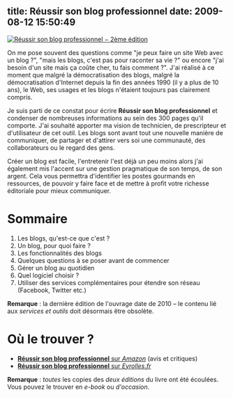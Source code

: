 title: Réussir son blog professionnel
date: 2009-08-12 15:50:49
---

[![Réussir son blog professionnel − 2ème édition](/images/2009/08/reussir-son-blog-professionnel-2eme-edition-nq8-252x300.png)](http://amzn.to/blog-professionnel)

On me pose souvent des questions comme "je peux faire un site Web avec un blog ?", "mais les blogs, c'est pas pour raconter sa vie ?" ou encore "j'ai  besoin d'un site mais ça coûte cher, tu fais comment ?". J'ai réalisé à ce moment que malgré la démocratisation des blogs, malgré la démocratisation d'Internet depuis la fin des années 1990 (il y a plus de 10 ans), le Web, ses usages et les blogs n'étaient toujours pas clairement compris.

Je suis parti de ce constat pour écrire **Réussir son blog professionnel** et condenser de nombreuses informations au sein des 300 pages qu'il comporte. J'ai souhaité apporter ma vision de technicien, de prescripteur et d'utilisateur de cet outil. Les blogs sont avant tout une nouvelle manière de communiquer, de partager et d'attirer vers soi une communauté, des collaborateurs ou le regard des gens.

Créer un blog est facile, l'entretenir l'est déjà un peu moins alors j'ai également mis l'accent sur une gestion pragmatique de son temps, de son argent. Cela vous permettra d'identifier les postes gourmands en ressources, de pouvoir y faire face et de mettre à profit votre richesse éditoriale pour mieux communiquer.

# Sommaire

1.  Les blogs, qu'est-ce que c'est ?
2.  Un blog, pour quoi faire ?
3.  Les fonctionnalités des blogs
4.  Quelques questions à se poser avant de commencer
5.  Gérer un blog au quotidien
6.  Quel logiciel choisir ?
7.  Utiliser des services complémentaires pour étendre son réseau (Facebook, Twitter etc.)

**Remarque** : la dernière édition de l'ouvrage date de 2010 – le contenu lié aux *services et outils* doit désormais être obsolète.

# Où le trouver ?

- [**Réussir son blog professionnel** sur *Amazon*](http://amzn.to/blog-professionnel) (avis et critiques)
- [**Réussir son blog professionnel** sur *Eyrolles.fr*](http://www.eyrolles.com/Informatique/Livre/reussir-son-blog-professionnel-9782212127683)

**Remarque** : *toutes* les copies des *deux éditions* du livre ont été écoulées. Vous pouvez le trouver en *e-book* ou *d'occasion*.


